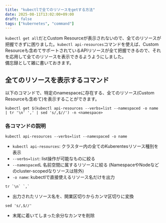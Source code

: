 ```yaml
---
title: "kubectlで全てのリソースをgetする方法"
date: 2025-08-11T13:02:00+09:00
draft: false
tags: ["kubernetes", "command"]
---
```


`kubectl get all`だとCustom Resourceが表示されないので、全てのリソースが把握できずに困りました。`kubectl api-resources`コマンドを使えば、Custom Resourceも含めてサポートされているAPIリソースが全て把握できるので、それを応用して全てのリソースを表示できるようようにしました。\
備忘録として雑に書いておきます。

## 全てのリソースを表示するコマンド

以下のコマンドで、特定のnamespaceに存在する、全てのリソース(Custom Resourceも含めて)を表示することができます。

```
kubectl get $(kubectl api-resources --verbs=list --namespaced -o name | tr '\n' ',' | sed 's/,$//') -n <namespace>
```

### 各コマンドの説明

```
kubectl api-resources --verbs=list --namespaced -o name
```
- `kubectl api-resources`: クラスター内の全てのKuberentesリソース種別を表示
- `--verbs=list`: list操作が可能なものに絞る
- `--namespaced`L 名前空間に属するリソースに絞る (NamespaceやNodeなどのcluster-scopedなりソースは除外)
- `-o name`: kubectlで直接使えるリソース名だけを出力

```
tr `\n` `,`
```

- 出力されたリソース名を、開業区切りからカンマ区切りに変換

```
sed 's/,$//'
```

- 末尾に着いてしまった余分なカンマを削除
